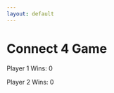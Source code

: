 ```yaml
---
layout: default
---
```

<!DOCTYPE html>
<html lang="en">
<head>
    <meta charset="UTF-8">
    <meta name="viewport" content="width=device-width, initial-scale=1.0">
    <title>Connect 4 Game</title>
    <link rel="stylesheet" href="style.css">
</head>
<body>
    <h1>Connect 4 Game</h1>
    <canvas id="gameBoard" width="700" height="700"></canvas>
    <div id="scores">
        <p id="player1Score">Player 1 Wins: 0</p>
        <p id="player2Score">Player 2 Wins: 0</p>
    </div>
    <button id="replayButton" style="display: none;">Replay</button>
    <script src="script.js"></script>
</body>
</html>
